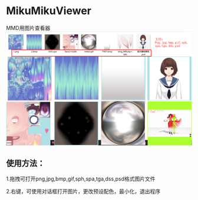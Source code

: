 # MikuMikuViewer
MMD用图片查看器
![](https://github.com/walogia/MikuMikuViewer/blob/master/%E9%A2%84%E8%A7%88.png)

## 使用方法：
1.拖拽可打开png,jpg,bmp,gif,sph,spa,tga,dss,psd格式图片文件

2.右键，可使用对话框打开图片，更改预设配色，最小化，退出程序
